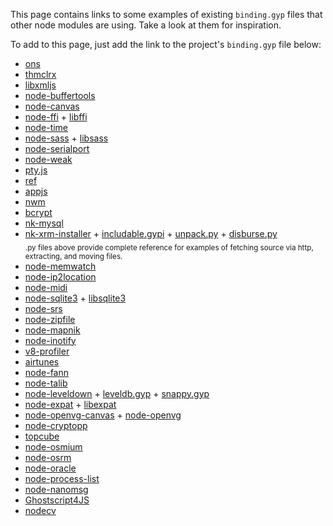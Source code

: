 This page contains links to some examples of existing `binding.gyp` files that other node modules are using. Take a look at them for inspiration.

To add to this page, just add the link to the project's `binding.gyp` file below:

 * [ons](https://github.com/XadillaX/aliyun-ons/blob/master/binding.gyp)
 * [thmclrx](https://github.com/XadillaX/thmclrx/blob/master/binding.gyp)
 * [libxmljs](https://github.com/polotek/libxmljs/blob/master/binding.gyp)
 * [node-buffertools](https://github.com/bnoordhuis/node-buffertools/blob/master/binding.gyp)
 * [node-canvas](https://github.com/LearnBoost/node-canvas/blob/master/binding.gyp)
 * [node-ffi](https://github.com/rbranson/node-ffi/blob/master/binding.gyp) + [libffi](https://github.com/rbranson/node-ffi/blob/master/deps/libffi/libffi.gyp)
 * [node-time](https://github.com/TooTallNate/node-time/blob/master/binding.gyp)
 * [node-sass](https://github.com/sass/node-sass/blob/master/binding.gyp) + [libsass](https://github.com/sass/node-sass/blob/master/src/libsass.gyp)
 * [node-serialport](https://github.com/voodootikigod/node-serialport/blob/master/binding.gyp)
 * [node-weak](https://github.com/TooTallNate/node-weak/blob/master/binding.gyp)
 * [pty.js](https://github.com/chjj/pty.js/blob/master/binding.gyp)
 * [ref](https://github.com/TooTallNate/ref/blob/master/binding.gyp)
 * [appjs](https://github.com/milani/appjs/blob/master/binding.gyp)
 * [nwm](https://github.com/mixu/nwm/blob/master/binding.gyp)
 * [bcrypt](https://github.com/ncb000gt/node.bcrypt.js/blob/master/binding.gyp)
 * [nk-mysql](https://github.com/mmod/nodamysql/blob/master/binding.gyp)
 * [nk-xrm-installer](https://github.com/mmod/nk-xrm-installer/blob/master/binding.gyp) + [includable.gypi](https://github.com/mmod/nk-xrm-installer/blob/master/includable.gypi) + [unpack.py](https://github.com/mmod/nk-xrm-installer/blob/master/unpack.py) + [disburse.py](https://github.com/mmod/nk-xrm-installer/blob/master/disburse.py)   
   <sub>.py files above provide complete reference for examples of fetching source via http, extracting, and moving files.</sub>
 * [node-memwatch](https://github.com/lloyd/node-memwatch/blob/master/binding.gyp)
 * [node-ip2location](https://github.com/bolgovr/node-ip2location/blob/master/binding.gyp)
 * [node-midi](https://github.com/justinlatimer/node-midi/blob/master/binding.gyp)
 * [node-sqlite3](https://github.com/developmentseed/node-sqlite3/blob/master/binding.gyp) + [libsqlite3](https://github.com/developmentseed/node-sqlite3/blob/master/deps/sqlite3.gyp)
 * [node-srs](https://github.com/springmeyer/node-srs/blob/master/binding.gyp)
 * [node-zipfile](https://github.com/mapbox/node-zipfile/blob/master/binding.gyp)
 * [node-mapnik](https://github.com/mapnik/node-mapnik/blob/master/binding.gyp)
 * [node-inotify](https://github.com/c4milo/node-inotify/blob/master/binding.gyp)
 * [v8-profiler](https://github.com/c4milo/v8-profiler/blob/master/binding.gyp)
 * [airtunes](https://github.com/radioline/node_airtunes/blob/master/binding.gyp)
 * [node-fann](https://github.com/c4milo/node-fann/blob/master/binding.gyp)
 * [node-talib](https://github.com/oransel/node-talib/blob/master/binding.gyp)
 * [node-leveldown](https://github.com/rvagg/node-leveldown/blob/master/binding.gyp) + [leveldb.gyp](https://github.com/rvagg/node-leveldown/blob/master/deps/leveldb/leveldb.gyp) + [snappy.gyp](https://github.com/rvagg/node-leveldown/blob/master/deps/snappy/snappy.gyp)
 * [node-expat](https://github.com/astro/node-expat/blob/master/binding.gyp) + [libexpat](https://github.com/astro/node-expat/blob/master/deps/libexpat/libexpat.gyp)
 * [node-openvg-canvas](https://github.com/luismreis/node-openvg-canvas/blob/master/binding.gyp) + [node-openvg](https://github.com/luismreis/node-openvg/blob/master/binding.gyp)
 * [node-cryptopp](https://github.com/BatikhSouri/node-cryptopp/blob/master/binding.gyp)
 * [topcube](https://github.com/creationix/topcube/blob/master/binding.gyp)
 * [node-osmium](https://github.com/osmcode/node-osmium/blob/master/binding.gyp)
 * [node-osrm](https://github.com/DennisOSRM/node-osrm)
 * [node-oracle](https://github.com/joeferner/node-oracle/blob/master/binding.gyp)
 * [node-process-list](https://github.com/ReklatsMasters/node-process-list/blob/master/binding.gyp)
 * [node-nanomsg](https://github.com/nickdesaulniers/node-nanomsg/blob/master/binding.gyp)
 * [Ghostscript4JS](https://github.com/NickNaso/ghostscript4js/blob/master/binding.gyp)
 * [nodecv](https://github.com/xudafeng/nodecv/blob/master/binding.gyp)